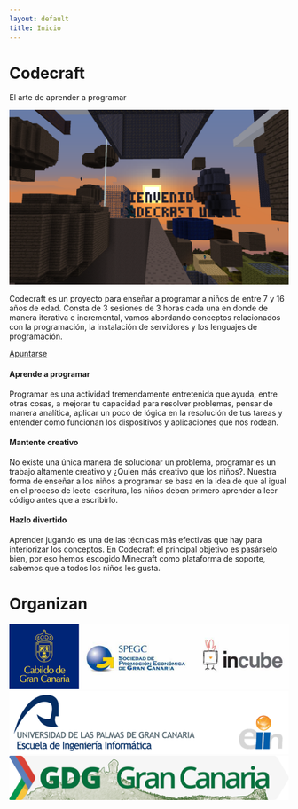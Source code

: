 ```yaml
---
layout: default
title: Inicio
---
```


<div class="page-header">
    <h1>Codecraft</h1>
    <p>El arte de aprender a programar</p>
</div>

<div class="row">
    <div class="col-sm-12 col-md-6">
        <img src="/img/landing.png" class="img-responsive">
    </div>
    <div class="col-sm-12 col-md-6">
        <p class="lead head-line">
            Codecraft es un proyecto para enseñar a programar a niños de entre 7 y 16 años de edad. Consta de 3 sesiones de 3 horas cada una en donde de manera iterativa e incremental, vamos abordando conceptos relacionados con la programación, la instalación de servidores y los lenguajes de programación.
        </p>
        <div class="register-button text-center"><a class="btn btn-primary btn-lg" href="//j.mp/1RdjFWG" role="button">Apuntarse</a>
        </div>
    </div>
</div>
<div class="row features">
    <div class="col-sm-12 col-md-4 text-center">
        <i class="fa fa-file-code-o fa-5x"></i>
        <h4>Aprende a programar</h4>
        <p>
            Programar es una actividad tremendamente entretenida que ayuda, entre otras cosas, a mejorar tu capacidad para resolver problemas, pensar de manera analítica, aplicar un poco de lógica en la resolución de tus tareas y entender como funcionan los dispositivos y aplicaciones que nos rodean.
        </p>
    </div>
    <div class="col-sm-12 col-md-4 text-center">
        <i class="fa fa-lightbulb-o fa-5x"></i>
        <h4>Mantente creativo</h4>
        <p>            
            No existe una única manera de solucionar un problema, programar es un trabajo altamente creativo y ¿Quien más creativo que los niños?. Nuestra forma de enseñar a los niños a programar se basa en la idea de que al igual en el proceso de lecto-escritura, los niños deben primero aprender a leer código antes que a escribirlo.
        </p>
    </div>
    <div class="col-sm-12 col-md-4 text-center">
        <i class="fa fa-gamepad fa-5x"></i>
        <h4>Hazlo divertido</h4>
        <p>
            Aprender jugando es una de las técnicas más efectivas que hay para interiorizar los conceptos. En Codecraft el principal objetivo es pasárselo bien, por eso hemos escogido Minecraft como plataforma de soporte, sabemos que a todos los niños les gusta.
        </p>
    </div>
</div>
<div class="row partners">    
    <h1 class="text-center">Organizan</h1>
    <div class="col-sm-12 col-md-4 partner">
        <img src="img/partners/cabildo_spegc_incube.png" class="img-responsive"></a>
    </div>
    <div class="col-sm-12 col-md-4 partner">
        <img src="img/partners/eiin.png" class="img-responsive"></a>
    </div>
    <div class="col-sm-12 col-md-4 partner">
        <img src="img/partners/gdg_gran_canaria.png" class="img-responsive"></a>
    </div>
</div>